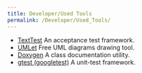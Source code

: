 ```yaml
---
title: Developer/Used Tools
permalink: /Developer/Used_Tools/
---
```


- [TextTest](http://texttest.sourceforge.net/) An acceptance test framework.
- [UMLet](http://www.umlet.com/) Free UML diagrams drawing tool.
- [Doxygen](http://www.doxygen.nl/) A class
  documentation utility.
- [gtest (googletest)](http://code.google.com/p/googletest/) A
  unit-test framework.